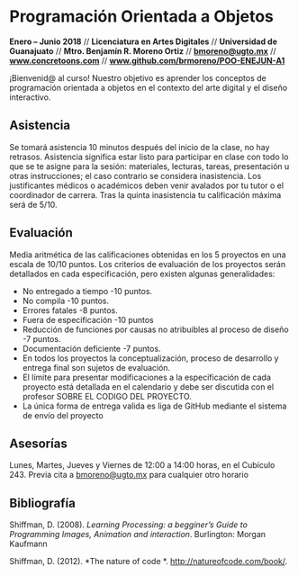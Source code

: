 # Programación Orientada a Objetos
**Enero – Junio 2018** // 
**Licenciatura en Artes Digitales** //
**Universidad de Guanajuato** //
**Mtro. Benjamín R. Moreno Ortiz** //
**bmoreno@ugto.mx** // 
**www.concretoons.com** // 
**www.github.com/brmoreno/POO-ENEJUN-A1**

¡Bienvenid@ al curso! Nuestro objetivo es aprender los conceptos de programación orientada a objetos en el contexto del arte digital y el diseño interactivo. 
## Asistencia
Se tomará asistencia 10 minutos después del inicio de la clase, no hay retrasos. Asistencia significa estar listo para participar en clase con todo lo que se te asigne para la sesión: materiales, lecturas, tareas, presentación u otras instrucciones; el caso contrario se considera inasistencia. Los justificantes médicos o académicos deben venir avalados por tu tutor o el coordinador de carrera. Tras la quinta inasistencia tu calificación máxima será de 5/10. 
## Evaluación
Media aritmética de las calificaciones obtenidas en los 5 proyectos en una escala de 10/10 puntos. Los criterios de evaluación de los proyectos serán detallados en cada especificación, pero existen algunas generalidades: 
*	No entregado a tiempo -10 puntos.
*	No compila -10 puntos.
*	Errores fatales  -8 puntos.
*	Fuera de especificación -10 puntos
*	Reducción de funciones por causas no atribuibles al proceso de diseño -7 puntos.
*	Documentación deficiente -7 puntos. 
*	En todos los proyectos la conceptualización, proceso de desarrollo y entrega final son sujetos de evaluación. 
*	El límite para presentar modificaciones a la especificación de cada proyecto está detallada en el calendario y debe ser discutida con el profesor SOBRE EL CODIGO DEL PROYECTO. 
*	La única forma de entrega valida es liga de GitHub mediante el sistema de envío del proyecto 
## Asesorías
Lunes, Martes, Jueves y Viernes de 12:00 a 14:00 horas, en el Cubículo 243. Previa cita a bmoreno@ugto.mx para cualquier otro horario 
## Bibliografía
Shiffman, D. (2008). *Learning Processing: a begginer’s Guide to Programming Images, Animation and interaction*. Burlington: Morgan Kaufmann

Shiffman, D. (2012). *The nature of code *. http://natureofcode.com/book/.
